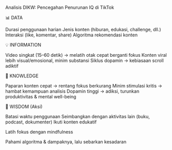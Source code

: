 Analisis DIKW: Pencegahan Penurunan IQ di TikTok

📊 DATA

Durasi penggunaan harian
Jenis konten (hiburan, edukasi, challenge, dll.)
Interaksi (like, komentar, share)
Algoritma rekomendasi konten

💡 INFORMATION

Video singkat (15–60 detik) → melatih otak cepat berganti fokus
Konten viral lebih visual/emosional, minim substansi
Siklus dopamin → kebiasaan scroll adiktif

🧠 KNOWLEDGE

Paparan konten cepat → rentang fokus berkurang
Minim stimulasi kritis → hambat kemampuan analisis
Dopamin tinggi → adiksi, turunkan produktivitas & mental well-being

🎯 WISDOM (Aksi)

Batasi waktu penggunaan
Seimbangkan dengan aktivitas lain (buku, podcast, dokumenter)
Ikuti konten edukatif

Latih fokus dengan mindfulness

Pahami algoritma & dampaknya, lalu sebarkan kesadaran
